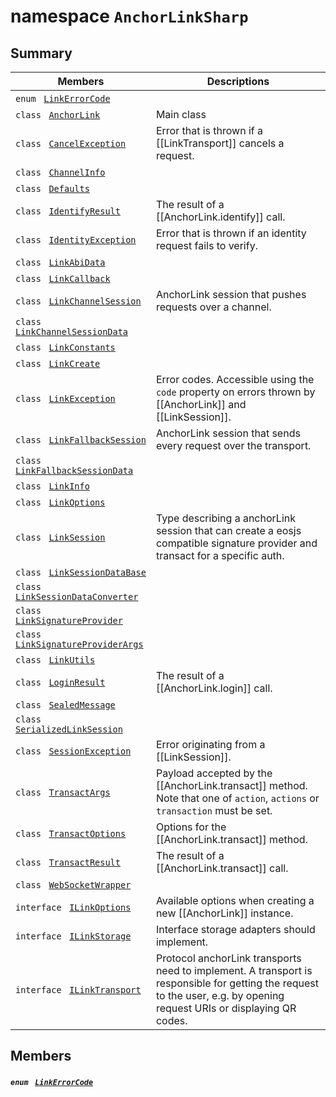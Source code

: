 # namespace `AnchorLinkSharp` 

## Summary

 Members                                | Descriptions                                
----------------------------------------|---------------------------------------------
`enum ` [`LinkErrorCode`](#namespace_anchor_link_sharp_1a92a85044068cecc9fbc18797e0626208)            | 
`class ` [`AnchorLink`](AnchorLinkSharp--AnchorLink.md) | Main class
`class ` [`CancelException`](AnchorLinkSharp--CancelException.md) | Error that is thrown if a [[LinkTransport]] cancels a request.
`class ` [`ChannelInfo`](AnchorLinkSharp--ChannelInfo.md) | 
`class ` [`Defaults`](AnchorLinkSharp--Defaults.md) | 
`class ` [`IdentifyResult`](AnchorLinkSharp--IdentifyResult.md) | The result of a [[AnchorLink.identify]] call.
`class ` [`IdentityException`](AnchorLinkSharp--IdentityException.md) | Error that is thrown if an identity request fails to verify.
`class ` [`LinkAbiData`](AnchorLinkSharp--LinkAbiData.md) | 
`class ` [`LinkCallback`](AnchorLinkSharp--LinkCallback.md) | 
`class ` [`LinkChannelSession`](AnchorLinkSharp--LinkChannelSession.md) | AnchorLink session that pushes requests over a channel.
`class ` [`LinkChannelSessionData`](AnchorLinkSharp--LinkChannelSessionData.md) | 
`class ` [`LinkConstants`](AnchorLinkSharp--LinkConstants.md) | 
`class ` [`LinkCreate`](AnchorLinkSharp--LinkCreate.md) | 
`class ` [`LinkException`](AnchorLinkSharp--LinkException.md) | Error codes. Accessible using the `code` property on errors thrown by [[AnchorLink]] and [[LinkSession]].
`class ` [`LinkFallbackSession`](AnchorLinkSharp--LinkFallbackSession.md) | AnchorLink session that sends every request over the transport.
`class ` [`LinkFallbackSessionData`](AnchorLinkSharp--LinkFallbackSessionData.md) | 
`class ` [`LinkInfo`](AnchorLinkSharp--LinkInfo.md) | 
`class ` [`LinkOptions`](AnchorLinkSharp--LinkOptions.md) | 
`class ` [`LinkSession`](AnchorLinkSharp--LinkSession.md) | Type describing a anchorLink session that can create a eosjs compatible signature provider and transact for a specific auth.
`class ` [`LinkSessionDataBase`](AnchorLinkSharp--LinkSessionDataBase.md) | 
`class ` [`LinkSessionDataConverter`](AnchorLinkSharp--LinkSessionDataConverter.md) | 
`class ` [`LinkSignatureProvider`](AnchorLinkSharp--LinkSignatureProvider.md) | 
`class ` [`LinkSignatureProviderArgs`](AnchorLinkSharp--LinkSignatureProviderArgs.md) | 
`class ` [`LinkUtils`](AnchorLinkSharp--LinkUtils.md) | 
`class ` [`LoginResult`](AnchorLinkSharp--LoginResult.md) | The result of a [[AnchorLink.login]] call.
`class ` [`SealedMessage`](AnchorLinkSharp--SealedMessage.md) | 
`class ` [`SerializedLinkSession`](AnchorLinkSharp--SerializedLinkSession.md) | 
`class ` [`SessionException`](AnchorLinkSharp--SessionException.md) | Error originating from a [[LinkSession]].
`class ` [`TransactArgs`](AnchorLinkSharp--TransactArgs.md) | Payload accepted by the [[AnchorLink.transact]] method. Note that one of `action`, `actions` or `transaction` must be set.
`class ` [`TransactOptions`](AnchorLinkSharp--TransactOptions.md) | Options for the [[AnchorLink.transact]] method.
`class ` [`TransactResult`](AnchorLinkSharp--TransactResult.md) | The result of a [[AnchorLink.transact]] call.
`class ` [`WebSocketWrapper`](AnchorLinkSharp--WebSocketWrapper.md) | 
`interface ` [`ILinkOptions`](#interface_anchor_link_sharp_1_1_i_link_options) | Available options when creating a new [[AnchorLink]] instance.
`interface ` [`ILinkStorage`](#interface_anchor_link_sharp_1_1_i_link_storage) | Interface storage adapters should implement.
`interface ` [`ILinkTransport`](#interface_anchor_link_sharp_1_1_i_link_transport) | Protocol anchorLink transports need to implement. A transport is responsible for getting the request to the user, e.g. by opening request URIs or displaying QR codes.

## Members

##### `enum ` [`LinkErrorCode`](#namespace_anchor_link_sharp_1a92a85044068cecc9fbc18797e0626208) 

